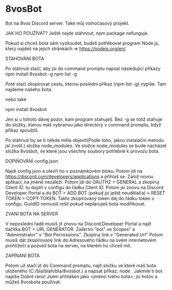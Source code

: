 # 8vosBot
Bot na 8vos Discord server. Také můj volnočasový projekt.




JAK HO POUŽÍVAT?
Ještě nejde stáhnout, npm package nefunguje.


Pokud si chceš bota sám vyzkoušet, budeš potřebovat program Node.js, který najdeš na jejich stránkách => https://nodejs.org/en/

STAHOVÁNÍ BOTA

Po stáhnutí stačí, aby jsi do command promptu napsal následující příkazy
npm install 8vosbot -g
npm list -g

Poté stačí zkopírovat cestu, kterou poslední příkaz (npm list -g) vypíše. Tam najdeme našeho bota.

nebo také

npm install 8vosbot

Jen si u tohoto dávej pozor, kam program stahuješ. Bez -g se totiž stahuje do složky, kterou máš vybranou jako directory v command promptu, když příkaz spouštíš.

Po stáhnutí by se ti někde měla objevit(Podle toho, jakou instalační metodu jsI zvolil.) složka node_modules.
Ve složce node_modules se bude nacházet složka 8vosbot, ve které jsou všechny soubory potřebné k provozu bota.


DOPlŃOVÁNÍ config.json

Najdi config.json a otevři ho v poznámkovém bloku.
Potom jdi na https://discord.com/developers/applications a přihlaš se.
Založ novou aplikaci, na jméně nezáleží.
Potom jdi do OAUTH2 > GENERAL a zkopíruj Client ID.
tu doplň v configu do řádku Client ID.
Potom jsi znovu na Discord Developer Portal a do BOT > ADD BOT (pokud jsi ještě neudělal/a) > RESET TOKEN > COPY TOKEN.
Takto zkopírovaný token dej do řádku token v configu.
GuildID nemusíš rešit pokud neplánuješ bota modifikovat.

ZVANÍ BOTA NA SERVER

V neposlední řadě musíš jít znovu na Discord Developer Portal a najít tlačítka BOT > URL GENERATOR.
Zaškrtni "bot" ve Scopes" a "Administrator" v "Bot Permissions".
Zkopíruj link v "Generated Url"
Potom musíš dát zkopírovaný link do Adresového řádku na svém internetovém prohlížeči a pozveš bota na server, na kterém ho chceš mít.

ZAPÍNANÍ BOTA

Potom už stačí jít do Command promptu, najít složku ve které máš bota uloženého (C:/bla/blah/bla/8vosbot.) a napsat příkaz; node .
Jakmile ti bot napíše Dobré ráno! Jsem přihlášen jako <jméno tvého bota>, jsi hotov a můžeš 8vosbota používat.

